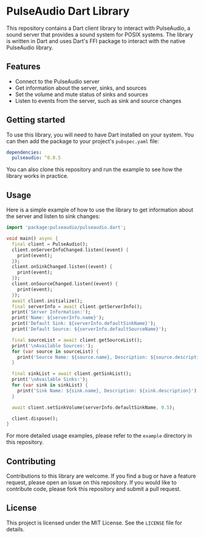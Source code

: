 # PulseAudio Dart Library

This repository contains a Dart client library to interact with PulseAudio, a sound server that provides a sound system for POSIX systems. The library is written in Dart and uses Dart's FFI package to interact with the native PulseAudio library.

## Features

- Connect to the PulseAudio server
- Get information about the server, sinks, and sources
- Set the volume and mute status of sinks and sources
- Listen to events from the server, such as sink and source changes

## Getting started

To use this library, you will need to have Dart installed on your system. You can then add the package to your project's `pubspec.yaml` file:

```yaml
dependencies:
  pulseaudio: ^0.0.5
```

You can also clone this repository and run the example to see how the library works in practice.

## Usage

Here is a simple example of how to use the library to get information about the server and listen to sink changes:

```dart
import 'package:pulseaudio/pulseaudio.dart';

void main() async {
  final client = PulseAudio();
  client.onServerInfoChanged.listen((event) {
    print(event);
  });
  client.onSinkChanged.listen((event) {
    print(event);
  });
  client.onSourceChanged.listen((event) {
    print(event);
  });
  await client.initialize();
  final serverInfo = await client.getServerInfo();
  print('Server Information:');
  print('Name: ${serverInfo.name}');
  print('Default Sink: ${serverInfo.defaultSinkName}');
  print('Default Source: ${serverInfo.defaultSourceName}');

  final sourceList = await client.getSourceList();
  print('\nAvailable Sources:');
  for (var source in sourceList) {
    print('Source Name: ${source.name}, Description: ${source.description}');
  }

  final sinkList = await client.getSinkList();
  print('\nAvailable Sinks:');
  for (var sink in sinkList) {
    print('Sink Name: ${sink.name}, Description: ${sink.description}');
  }

  await client.setSinkVolume(serverInfo.defaultSinkName, 0.5);

  client.dispose();
}

```

For more detailed usage examples, please refer to the `example` directory in this repository.

## Contributing

Contributions to this library are welcome. If you find a bug or have a feature request, please open an issue on this repository. If you would like to contribute code, please fork this repository and submit a pull request.

## License

This project is licensed under the MIT License. See the `LICENSE` file for details.